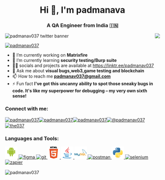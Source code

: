 <h1 align="center">Hi 👋, I'm padmanava</h1>

<h3 align="center">A QA Engineer from India 🇮🇳</h3>

<img align="right" src="https://github.com/Padmanav037/padmanav037/assets/96132689/82a4df49-5dd7-429c-ac72-fe3979811025" >
<p align="left"> <img src="https://komarev.com/ghpvc/?username=padmanav037&label=Profile%20views&color=0e75b6&style=flat" alt="padmanav037 twitter banner" /> </p>

<p align="left"> <a href="https://twitter.com/padmanav037" target="_blank"><img src="https://img.shields.io/twitter/follow/padmanav037?logo=twitter&style=for-the-badge" alt="padmanav037" /></a> </p>

- 🔭 I’m currently working on **Matrixfire**
- 🌱 I’m currently learning **security testing/Burp suite**
- 👨‍💻 socials and projects are available at https://linktr.ee/padmanav037
- 💬 Ask me about **visual bugs,web3,game testing and blockchain**
- 📫 How to reach me **padmanav037@gmail.com**
- ⚡ Fun fact **I've got this uncanny ability to spot those sneaky bugs in code. It's like my superpower for debugging – my very own sixth sense!**

<h3 align="left">Connect with me:</h3>

<p align="left">

<a href="https://twitter.com/padmanav037" target="_blank"><img align="center" src="https://raw.githubusercontent.com/rahuldkjain/github-profile-readme-generator/master/src/images/icons/Social/twitter.svg" alt="padmanav037" height="30" width="40" /></a><a href="https://linkedin.com/in/padmanav037" target="_blank"><img align="center" src="https://raw.githubusercontent.com/rahuldkjain/github-profile-readme-generator/master/src/images/icons/Social/linked-in-alt.svg" alt="padmanav037" height="30" width="40" /></a><a href="https://instagram.com/padmanav037" target="_blank"><img align="center" src="https://raw.githubusercontent.com/rahuldkjain/github-profile-readme-generator/master/src/images/icons/Social/instagram.svg" alt="padmanav037" height="30" width="40" /></a><a href="https://medium.com/@padmanav037" target="_blank"><img align="center" src="https://raw.githubusercontent.com/rahuldkjain/github-profile-readme-generator/master/src/images/icons/Social/medium.svg" alt="@padmanav037" height="30" width="40" /></a><a href="https://www.youtube.com/c/padmanav037" target="_blank"><img align="center" src="https://raw.githubusercontent.com/rahuldkjain/github-profile-readme-generator/master/src/images/icons/Social/youtube.svg" alt="the037" height="30" width="40" /></a>

</p>

<h3 align="left">Languages and Tools:</h3>

<p align="left"> <a href="https://developer.android.com" target="_blank" rel="noreferrer"> <img src="https://raw.githubusercontent.com/devicons/devicon/master/icons/android/android-original-wordmark.svg" alt="android" width="40" height="40"/> </a> <a href="https://www.figma.com/" target="_blank" rel="noreferrer"> <img src="https://www.vectorlogo.zone/logos/figma/figma-icon.svg" alt="figma" width="40" height="40"/> </a> <a href="https://git-scm.com/" target="_blank" rel="noreferrer"> <img src="https://www.vectorlogo.zone/logos/git-scm/git-scm-icon.svg" alt="git" width="40" height="40"/> </a> <a href="https://www.w3.org/html/" target="_blank" rel="noreferrer"> <img src="https://raw.githubusercontent.com/devicons/devicon/master/icons/html5/html5-original-wordmark.svg" alt="html5" width="40" height="40"/> </a> <a href="https://www.java.com" target="_blank" rel="noreferrer"> <img src="https://raw.githubusercontent.com/devicons/devicon/master/icons/java/java-original.svg" alt="java" width="40" height="40"/> </a> <a href="https://www.mysql.com/" target="_blank" rel="noreferrer"> <img src="https://raw.githubusercontent.com/devicons/devicon/master/icons/mysql/mysql-original-wordmark.svg" alt="mysql" width="40" height="40"/> </a> <a href="https://postman.com" target="_blank" rel="noreferrer"> <img src="https://www.vectorlogo.zone/logos/getpostman/getpostman-icon.svg" alt="postman" width="40" height="40"/> </a> <a href="https://www.python.org" target="_blank" rel="noreferrer"> <img src="https://raw.githubusercontent.com/devicons/devicon/master/icons/python/python-original.svg" alt="python" width="40" height="40"/> </a> <a href="https://www.selenium.dev" target="_blank" rel="noreferrer"> <img src="https://raw.githubusercontent.com/detain/svg-logos/780f25886640cef088af994181646db2f6b1a3f8/svg/selenium-logo.svg" alt="selenium" width="40" height="40"/> </a> <a href="https://zapier.com" target="_blank" rel="noreferrer"> <img src="https://www.vectorlogo.zone/logos/zapier/zapier-icon.svg" alt="zapier" width="40" height="40"/> </a> </p>

<p><img align="center" src="https://github-readme-stats.vercel.app/api/top-langs?username=padmanav037&show_icons=true&locale=en&layout=compact" alt="padmanav037" /></p>
